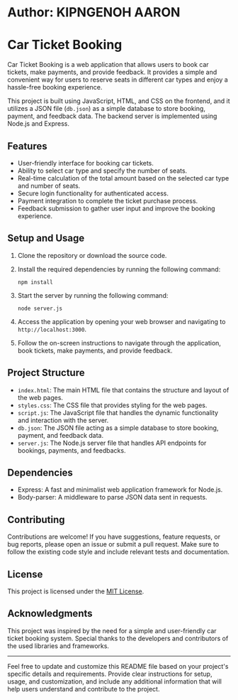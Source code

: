 # Author: KIPNGENOH AARON

# Car Ticket Booking

Car Ticket Booking is a web application that allows users to book car tickets, make payments, and provide feedback. It provides a simple and convenient way for users to reserve seats in different car types and enjoy a hassle-free booking experience.

This project is built using JavaScript, HTML, and CSS on the frontend, and it utilizes a JSON file (`db.json`) as a simple database to store booking, payment, and feedback data. The backend server is implemented using Node.js and Express.

## Features

- User-friendly interface for booking car tickets.
- Ability to select car type and specify the number of seats.
- Real-time calculation of the total amount based on the selected car type and number of seats.
- Secure login functionality for authenticated access.
- Payment integration to complete the ticket purchase process.
- Feedback submission to gather user input and improve the booking experience.

## Setup and Usage

1. Clone the repository or download the source code.

2. Install the required dependencies by running the following command:
   ```
   npm install
   ```

3. Start the server by running the following command:
   ```
   node server.js
   ```

4. Access the application by opening your web browser and navigating to `http://localhost:3000`.

5. Follow the on-screen instructions to navigate through the application, book tickets, make payments, and provide feedback.

## Project Structure

- `index.html`: The main HTML file that contains the structure and layout of the web pages.
- `styles.css`: The CSS file that provides styling for the web pages.
- `script.js`: The JavaScript file that handles the dynamic functionality and interaction with the server.
- `db.json`: The JSON file acting as a simple database to store booking, payment, and feedback data.
- `server.js`: The Node.js server file that handles API endpoints for bookings, payments, and feedbacks.

## Dependencies

- Express: A fast and minimalist web application framework for Node.js.
- Body-parser: A middleware to parse JSON data sent in requests.

## Contributing

Contributions are welcome! If you have suggestions, feature requests, or bug reports, please open an issue or submit a pull request. Make sure to follow the existing code style and include relevant tests and documentation.

## License

This project is licensed under the [MIT License](LICENSE).

## Acknowledgments

This project was inspired by the need for a simple and user-friendly car ticket booking system. Special thanks to the developers and contributors of the used libraries and frameworks.

---

Feel free to update and customize this README file based on your project's specific details and requirements. Provide clear instructions for setup, usage, and customization, and include any additional information that will help users understand and contribute to the project.